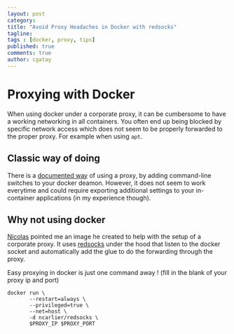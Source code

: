 ```yaml
---
layout: post
category:
title: "Avoid Proxy Headaches in Docker with redsocks"
tagline:
tags : [docker, proxy, tips]
published: true
comments: true
author: cgatay
---
```


# Proxying with Docker

When using docker under a corporate proxy, it can be cumbersome to have a working networking in all containers. You often end up being blocked by specific network access which does not seem to be properly forwarded to the proper proxy. For example when using `apt`.

## Classic way of doing

There is a [documented way](https://docs.docker.com/engine/articles/systemd/#http-proxy) of using a proxy, by adding command-line switches to your docker deamon. However, it does not seem to work everytime and could require exporting additional settings to your in-container applications (in my experience though).

## Why not using docker

[Nicolas](https://github.com/ncarlier/) pointed me an image he created to help with the setup of a corporate proxy. It uses [redsocks](http://darkk.net.ru/redsocks/) under the hood that listen to the docker socket and automatically add the glue to do the forwarding through the proxy.

Easy proxying in docker is just one command away ! (fill in the blank of your proxy ip and port)

    docker run \
           --restart=always \
           --privileged=true \
           --net=host \
           -d ncarlier/redsocks \
           $PROXY_IP $PROXY_PORT
